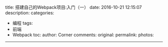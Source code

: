 title: 搭建自己的Webpack项目:入门（一）
date: 2016-10-21 12:15:07
description:
categories:
- 编程
tags:
- 前端
- Webpack
toc:
author: Corner
comments:
original:
permalink:
photos:
---
　　
<!-- more -->
















